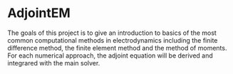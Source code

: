 # AdjointEM
The goals of this project is to give an introduction to basics of the most common computational methods 
in electrodynamics including the finite difference method, the finite element method and the method of moments.
For each numerical approach, the adjoint  equation will be derived and integrared with the main solver.
